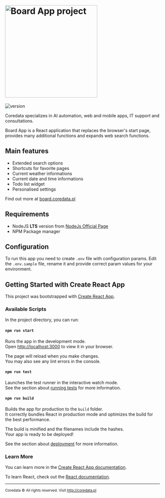 # <img src="/src/assets/img/logo-color.svg" alt="Board App project" width="300" height="auto">

![version](https://img.shields.io/badge/version-1.0.0-blue.svg)

Coredata specializes in AI automation, web and mobile apps, IT support and consultations.

Board App is a React application that replaces the browser's start page, provides many additional functions and expands web search functions.

## Main features

- Extended search options
- Shortcuts for favorite pages
- Current weather informations
- Current date and time informations
- Todo list widget
- Personalised settings

Find out more at [board.coredata.pl](https://board.coredata.pl/)

## Requirements

- NodeJS **LTS** version from [NodeJs Official Page](https://nodejs.org)
- NPM Package manager

## Configuration

To run this app you need to create `.env` file with configuration params. Edit the `.env.sample` file, rename it and provide correct param values for your environment.

## Getting Started with Create React App

This project was bootstrapped with [Create React App](https://github.com/facebook/create-react-app).

### Available Scripts

In the project directory, you can run:

#### `npm run start`

Runs the app in the development mode.\
Open [http://localhost:3000](http://localhost:3000) to view it in your browser.

The page will reload when you make changes.\
You may also see any lint errors in the console.

#### `npm run test`

Launches the test runner in the interactive watch mode.\
See the section about [running tests](https://facebook.github.io/create-react-app/docs/running-tests) for more information.

#### `npm run build`

Builds the app for production to the `build` folder.\
It correctly bundles React in production mode and optimizes the build for the best performance.

The build is minified and the filenames include the hashes.\
Your app is ready to be deployed!

See the section about [deployment](https://facebook.github.io/create-react-app/docs/deployment) for more information.

### Learn More

You can learn more in the [Create React App documentation](https://facebook.github.io/create-react-app/docs/getting-started).

To learn React, check out the [React documentation](https://reactjs.org/).

---

<sup>Coredata &copy; All rights reserved. Visit http://coredata.pl</sup>
